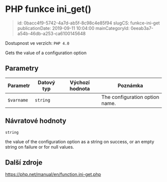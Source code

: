 PHP funkce ini_get()
================================

> id: 0bacc4f9-5742-4a7d-ab5f-8c98c4e85f94
> slugCS: funkce-ini-get
> publicationDate: 2019-09-11 10:04:00
> mainCategoryId: 0eeab3a7-a54b-46db-a253-ca6100145648

Dostupnost ve verzích: `PHP 4.0`

Gets the value of a configuration option


Parametry
--------------

| Parametr | Datový typ | Výchozí hodnota | Poznámka |
|-----|-----|-----|-----|
| `$varname` | `string` |  | The configuration option name. |


Návratové hodnoty
----------------

`string`

the value of the configuration option as a string on success, or
an empty string on failure or for null values.

Další zdroje
------------

https://php.net/manual/en/function.ini-get.php
